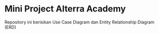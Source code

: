 # Mini Project Alterra Academy
Repository ini berisikan Use Case Diagram dan Entity Relationship Diagram (ERD)
